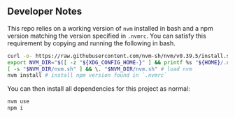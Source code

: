 

## Developer Notes

This repo relies on a working version of `nvm` installed in bash and a npm version matching
the version specified in `.nvmrc`. You can satisfy this requirement by copying and running the
following in bash.

```sh
curl -o- https://raw.githubusercontent.com/nvm-sh/nvm/v0.39.5/install.sh | bash # install nvm
export NVM_DIR="$([ -z "${XDG_CONFIG_HOME-}" ] && printf %s "${HOME}/.nvm" || printf %s "${XDG_CONFIG_HOME}/nvm")"
[ -s "$NVM_DIR/nvm.sh" ] && \. "$NVM_DIR/nvm.sh" # load nvm
nvm install # install npm version found in `.nvmrc`
```

You can then install all dependencies for this project as normal:

```sh
nvm use
npm i
```

